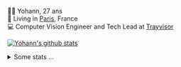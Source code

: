 <p>
  👨🏻 <bold>Yohann</bold>, 27 ans<br/>
  💼 Living in <a href="https://www.google.com/maps?q=paris">Paris</a>, France<br/>
  💻 Computer Vision Engineer and Tech Lead at <a href="https://trayvisor.com/">Trayvisor</a><br/>
</p>

<a href="https://github.com/anuraghazra/github-readme-stats"><img align="center" src="https://github-readme-stats-go94hl40s-yohann84l.vercel.app//api?username=yohann84L&show_icons=true&include_all_commits=true" alt="Yohann's github stats" /> </a>


<details>
  <summary>Some stats ...</summary><br/>
  

<!--START_SECTION:waka-->
![Code Time](http://img.shields.io/badge/Code%20Time-956%20hrs%2011%20mins-blue)

![Profile Views](http://img.shields.io/badge/Profile%20Views-0-blue)

**🐱 My GitHub Data** 

> 📦 440.7 kB Used in GitHub's Storage 
 > 
> 🏆 29 Contributions in the Year 2024
 > 
> 🚫 Not Opted to Hire
 > 
> 📜 24 Public Repositories 
 > 
> 🔑 21 Private Repositories 
 > 
**I'm an Early 🐤** 

```text
🌞 Morning                13774 commits       ████████░░░░░░░░░░░░░░░░░   30.99 % 
🌆 Daytime                25407 commits       ██████████████░░░░░░░░░░░   57.16 % 
🌃 Evening                5108 commits        ███░░░░░░░░░░░░░░░░░░░░░░   11.49 % 
🌙 Night                  163 commits         ░░░░░░░░░░░░░░░░░░░░░░░░░   00.37 % 
```
📅 **I'm Most Productive on Wednesday** 

```text
Monday                   8367 commits        █████░░░░░░░░░░░░░░░░░░░░   18.82 % 
Tuesday                  8177 commits        █████░░░░░░░░░░░░░░░░░░░░   18.40 % 
Wednesday                9833 commits        ██████░░░░░░░░░░░░░░░░░░░   22.12 % 
Thursday                 9298 commits        █████░░░░░░░░░░░░░░░░░░░░   20.92 % 
Friday                   8124 commits        █████░░░░░░░░░░░░░░░░░░░░   18.28 % 
Saturday                 217 commits         ░░░░░░░░░░░░░░░░░░░░░░░░░   00.49 % 
Sunday                   436 commits         ░░░░░░░░░░░░░░░░░░░░░░░░░   00.98 % 
```


📊 **This Week I Spent My Time On** 

```text
🕑︎ Time Zone: Europe/Paris

💬 Programming Languages: 
Python                   4 hrs 23 mins       ██████████████████████░░░   87.23 % 
YAML                     29 mins             ██░░░░░░░░░░░░░░░░░░░░░░░   09.89 % 
XML                      5 mins              ░░░░░░░░░░░░░░░░░░░░░░░░░   01.85 % 
PythonStub               2 mins              ░░░░░░░░░░░░░░░░░░░░░░░░░   00.70 % 
requirements.txt         0 secs              ░░░░░░░░░░░░░░░░░░░░░░░░░   00.29 % 

🔥 Editors: 
PyCharm                  4 hrs 42 mins       ███████████████████████░░   93.31 % 
VS Code                  20 mins             ██░░░░░░░░░░░░░░░░░░░░░░░   06.69 % 

💻 Operating System: 
Mac                      5 hrs 2 mins        █████████████████████████   100.00 % 
```

**I Mostly Code in Python** 

```text
Python                   22 repos            █████████████░░░░░░░░░░░░   52.38 % 
Jupyter Notebook         5 repos             ███░░░░░░░░░░░░░░░░░░░░░░   11.90 % 
JavaScript               3 repos             ██░░░░░░░░░░░░░░░░░░░░░░░   07.14 % 
HTML                     2 repos             █░░░░░░░░░░░░░░░░░░░░░░░░   04.76 % 
Shell                    1 repo              █░░░░░░░░░░░░░░░░░░░░░░░░   02.38 % 
```




 Last Updated on 05/01/2024 00:30:15 UTC
<!--END_SECTION:waka-->
